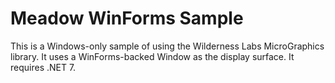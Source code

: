 # Meadow WinForms Sample

This is a Windows-only sample of using the Wilderness Labs MicroGraphics library.  It uses a WinForms-backed Window as the display surface.  It requires .NET 7.

